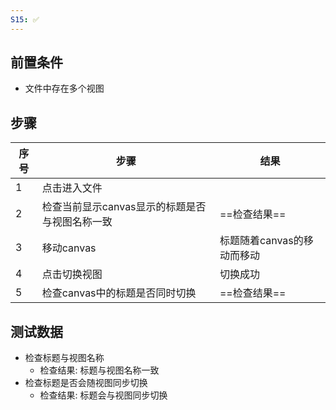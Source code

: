 ```yaml
---
S15: ✅
---
```


## 前置条件

- 文件中存在多个视图

## 步骤

| 序号  | 步骤                         | 结果                           |
| --- | -------------------------- | ---------------------------- |
| 1   | 点击进入文件                     |                              |
| 2   | 检查当前显示canvas显示的标题是否与视图名称一致 | ==检查结果==                     |
| 3   | 移动canvas                   | 标题随着canvas的移动而移动             |
| 4   | 点击切换视图                     | 切换成功                         |
| 5   | 检查canvas中的标题是否同时切换         | ==检查结果==                     |

## 测试数据

- 检查标题与视图名称
	- 检查结果: 标题与视图名称一致
- 检查标题是否会随视图同步切换
	- 检查结果: 标题会与视图同步切换
